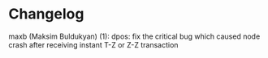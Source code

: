 Changelog
=========

maxb (Maksim Buldukyan) (1):
      dpos: fix the critical bug which caused node crash after receiving instant T-Z or Z-Z transaction
